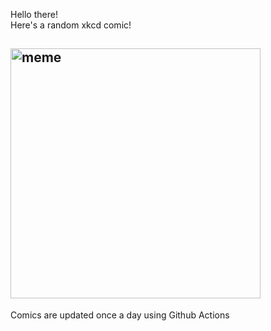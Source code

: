 Hello there! <br>Here's a random xkcd comic!<br>
## <img src="https://imgs.xkcd.com/comics/fmri_billboard.png" alt="meme" width="400"/><br>
Comics are updated once a day using Github Actions